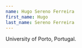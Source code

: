 ```yaml
---
name: Hugo Sereno Ferreira
first_name: Hugo
last_name: Sereno Ferreira
---
```


University of Porto, Portugal.

